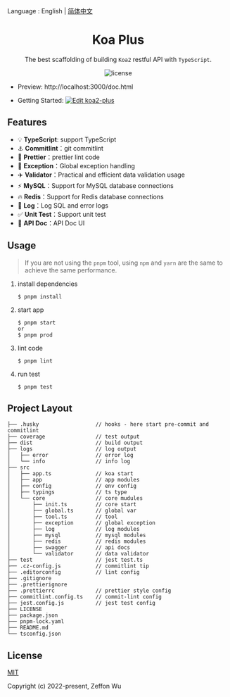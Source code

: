 
Language : English | [简体中文](./README-zh-CN.md)

<h1 align="center">Koa Plus</h1>

<div align="center">

The best scaffolding of building `Koa2` restful API with `TypeScript`.

![license](https://img.shields.io/npm/l/express.svg)

</div>

- Preview: http://localhost:3000/doc.html

- Getting Started: [![Edit koa2-plus](https://codesandbox.io/static/img/play-codesandbox.svg)](https://codesandbox.io/s/koa2-plus-kn0lic)


## Features

- :bulb: **TypeScript**: support TypeScript
- :anchor: **Commitlint**：git commitlint
- :art: **Prettier**：prettier lint code
- :rocket: **Exception**：Global exception handling
- :airplane: **Validator**：Practical and efficient data validation usage
- :zap: **MySQL**：Support for MySQL database connections
- :fire: **Redis**：Support for Redis database connections
- :1234: **Log**：Log SQL and error logs
- :white_check_mark: **Unit Test**：Support unit test
- :memo: **API Doc**：API Doc UI

## Usage

> If you are not using the `pnpm` tool, using `npm` and `yarn` are the same to achieve the same performance.

1. install dependencies

   ```
   $ pnpm install
   ```

2. start app

   ```
   $ pnpm start
   or
   $ pnpm prod
   ```

3. lint code

   ```
   $ pnpm lint
   ```

4. run test
   ```
   $ pnpm test
   ```

## Project Layout

```
├── .husky                  // hooks - here start pre-commit and commitlint
├── coverage                // test output
├── dist                    // build output
├── logs                    // log output
│   ├── error               // error log
│   └── info                // info log
├── src
│   ├── app.ts              // koa start
│   ├── app                 // app modules
│   ├── config              // env config
│   ├── typings             // ts type
│   └── core                // core mudules
│       ├── init.ts         // core start
│       ├── global.ts       // global var
│       ├── tool.ts         // tool
│       ├── exception       // global exception
│       ├── log             // log modules
│       ├── mysql           // mysql modules
│       ├── redis           // redis modules
│       ├── swagger         // api docs
│       └── validator       // data validator
├── test                    // jest test.ts
├── .cz-config.js           // commitlint tip
├── .editorconfig           // lint config
├── .gitignore
├── .prettierignore
├── .prettierrc             // prettier style config
├── commitlint.config.ts    // commit-lint config
├── jest.config.js          // jest test config
├── LICENSE
├── package.json
├── pnpm-lock.yaml
├── README.md
└── tsconfig.json
```

## License

[MIT](https://opensource.org/licenses/MIT)

Copyright (c) 2022-present, Zeffon Wu
